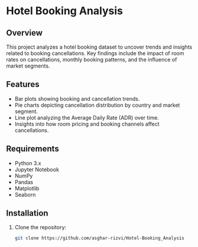 # Hotel Booking Analysis

## Overview
This project analyzes a hotel booking dataset to uncover trends and insights related to booking cancellations. Key findings include the impact of room rates on cancellations, monthly booking patterns, and the influence of market segments.

## Features
- Bar plots showing booking and cancellation trends.
- Pie charts depicting cancellation distribution by country and market segment.
- Line plot analyzing the Average Daily Rate (ADR) over time.
- Insights into how room pricing and booking channels affect cancellations.

## Requirements
- Python 3.x
- Jupyter Notebook
- NumPy
- Pandas
- Matplotlib
- Seaborn

## Installation
1. Clone the repository:
   ```bash
   git clone https://github.com/asghar-rizvi/Hotel-Booking_Analysis
